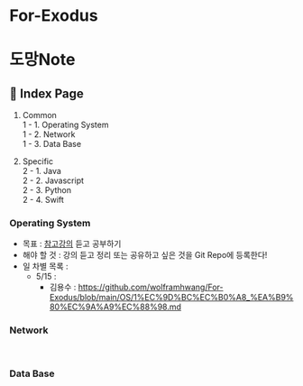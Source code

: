 # For-Exodus

# 도망Note

## 📓 Index Page
1. Common <br>
  1 - 1. Operating System <br> 
  1 - 2. Network <br>
  1 - 3. Data Base <br>
  
2. Specific <br>
  2 - 1. Java <br>
  2 - 2. Javascript <br>
  2 - 3. Python <br>
  2 - 4. Swift <br>
  
### Operating System
  - 목표 : [참고강의](https://www.inflearn.com/course/%EC%9A%B4%EC%98%81%EC%B2%B4%EC%A0%9C-%EA%B3%B5%EB%A3%A1%EC%B1%85-%EC%A0%84%EA%B3%B5%EA%B0%95%EC%9D%98#) 듣고 공부하기
  - 해야 할 것 : 강의 듣고 정리 또는 공유하고 싶은 것을 Git Repo에 등록한다!
  - 일 차별 목록 : 
    - 5/15 :
      - 김용수 : https://github.com/wolframhwang/For-Exodus/blob/main/OS/1%EC%9D%BC%EC%B0%A8_%EA%B9%80%EC%9A%A9%EC%88%98.md

### Network
<br>

### Data Base
<br>
